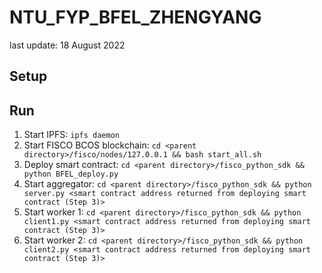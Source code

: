 # NTU_FYP_BFEL_ZHENGYANG
last update: 18 August 2022

## Setup

## Run
1. Start IPFS: ``` ipfs daemon ```
2. Start FISCO BCOS blockchain: ``` cd <parent directory>/fisco/nodes/127.0.0.1 && bash start_all.sh ```
3. Deploy smart contract: ``` cd <parent directory>/fisco_python_sdk && python BFEL_deploy.py ```
4. Start aggregator: ``` cd <parent directory>/fisco_python_sdk && python server.py <smart contract address returned from deploying smart contract (Step 3)> ```
5. Start worker 1: ``` cd <parent directory>/fisco_python_sdk && python client1.py <smart contract address returned from deploying smart contract (Step 3)> ```
6. Start worker 2: ``` cd <parent directory>/fisco_python_sdk && python client2.py <smart contract address returned from deploying smart contract (Step 3)> ```
